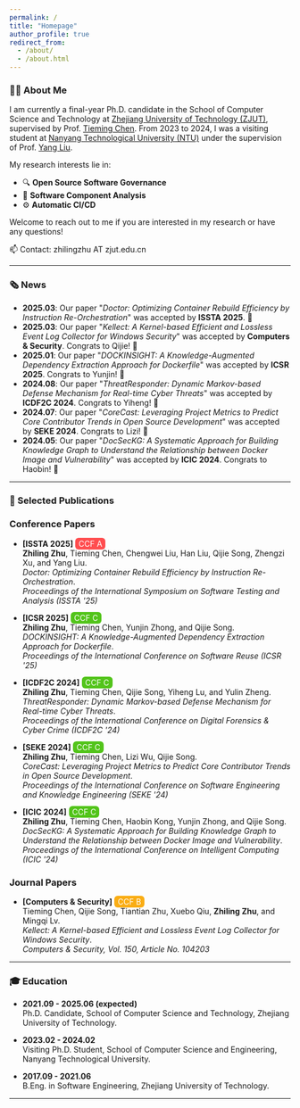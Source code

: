 ```yaml
---
permalink: /
title: "Homepage"
author_profile: true
redirect_from: 
  - /about/
  - /about.html
---
```


### 👨‍🎓 About Me

I am currently a final-year Ph.D. candidate in the School of Computer Science and Technology at [Zhejiang University of Technology (ZJUT)](https://www.zjut.edu.cn/), supervised by Prof. [Tieming Chen](https://homepage.zjut.edu.cn/tmchen/). From 2023 to 2024, I was a visiting student at [Nanyang Technological University (NTU)](https://www.ntu.edu.sg/) under the supervision of Prof. [Yang Liu](https://personal.ntu.edu.sg/yangliu/).

My research interests lie in:
- 🔍 **Open Source Software Governance**
- 🧩 **Software Component Analysis**
- ⚙️ **Automatic CI/CD**

Welcome to reach out to me if you are interested in my research or have any questions!

📫 Contact: zhilingzhu AT zjut.edu.cn

---

### 🗞️ News

- **2025.03**: Our paper "_Doctor: Optimizing Container Rebuild Efficiency by Instruction Re-Orchestration_" was accepted by **ISSTA 2025**. 🎉
- **2025.03**: Our paper "_Kellect: A Kernel-based Efficient and Lossless Event Log Collector for Windows Security_" was accepted by **Computers & Security**. Congrats to Qijie! 🎉
- **2025.01**: Our paper "_DOCKINSIGHT: A Knowledge-Augmented Dependency Extraction Approach for Dockerfile_" was accepted by **ICSR 2025**. Congrats to Yunjin! 🎉
- **2024.08**: Our paper "_ThreatResponder: Dynamic Markov-based Defense Mechanism for Real-time Cyber Threats_" was accepted by **ICDF2C 2024**. Congrats to Yiheng! 🎉
- **2024.07**: Our paper "_CoreCast: Leveraging Project Metrics to Predict Core Contributor Trends in Open Source Development_" was accepted by **SEKE 2024**. Congrats to Lizi! 🎉
- **2024.05**: Our paper "_DocSecKG: A Systematic Approach for Building Knowledge Graph to Understand the Relationship between Docker Image and Vulnerability_" was accepted by **ICIC 2024**. Congrats to Haobin! 🎉

---

### 📄 Selected Publications

### Conference Papers

- **[ISSTA 2025]** <span style="background-color:#ff4d4f; color:white; padding:2px 6px; border-radius:6px;">CCF A</span>  
  **Zhiling Zhu**, Tieming Chen, Chengwei Liu, Han Liu, Qijie Song, Zhengzi Xu, and Yang Liu.  
  _Doctor: Optimizing Container Rebuild Efficiency by Instruction Re-Orchestration_.  
*Proceedings of the International Symposium on Software Testing and Analysis (ISSTA '25)*

- **[ICSR 2025]** <span style="background-color:#52c41a; color:white; padding:2px 6px; border-radius:6px;">CCF C</span>  
  **Zhiling Zhu**, Tieming Chen, Yunjin Zhong, and Qijie Song.  
  _DOCKINSIGHT: A Knowledge-Augmented Dependency Extraction Approach for Dockerfile_.  
  *Proceedings of the International Conference on Software Reuse (ICSR '25)*

- **[ICDF2C 2024]** <span style="background-color:#52c41a; color:white; padding:2px 6px; border-radius:6px;">CCF C</span>  
  **Zhiling Zhu**, Tieming Chen, Qijie Song, Yiheng Lu, and Yulin Zheng.  
  _ThreatResponder: Dynamic Markov-based Defense Mechanism for Real-time Cyber Threats_.  
  *Proceedings of the International Conference on Digital Forensics & Cyber Crime (ICDF2C '24)*

- **[SEKE 2024]** <span style="background-color:#52c41a; color:white; padding:2px 6px; border-radius:6px;">CCF C</span>  
  **Zhiling Zhu**, Tieming Chen, Lizi Wu, Qijie Song.  
  _CoreCast: Leveraging Project Metrics to Predict Core Contributor Trends in Open Source Development_.  
  *Proceedings of the International Conference on Software Engineering and Knowledge Engineering (SEKE '24)*

- **[ICIC 2024]** <span style="background-color:#52c41a; color:white; padding:2px 6px; border-radius:6px;">CCF C</span>  
  **Zhiling Zhu**, Tieming Chen, Haobin Kong, Yunjin Zhong, and Qijie Song.  
  _DocSecKG: A Systematic Approach for Building Knowledge Graph to Understand the Relationship between Docker Image and Vulnerability_.  
  *Proceedings of the International Conference on Intelligent Computing (ICIC '24)*

### Journal Papers

- **[Computers & Security]** <span style="background-color:#faad14; color:white; padding:2px 6px; border-radius:6px;">CCF B</span>  
  Tieming Chen, Qijie Song, Tiantian Zhu, Xuebo Qiu, **Zhiling Zhu**, and Mingqi Lv.  
  _Kellect: A Kernel-based Efficient and Lossless Event Log Collector for Windows Security_.  
  *Computers & Security, Vol. 150, Article No. 104203*

---

### 🎓 Education

- **2021.09 - 2025.06 (expected)**  
  Ph.D. Candidate, School of Computer Science and Technology, Zhejiang University of Technology.

- **2023.02 - 2024.02**  
  Visiting Ph.D. Student, School of Computer Science and Engineering, Nanyang Technological University.

- **2017.09 - 2021.06**  
  B.Eng. in Software Engineering, Zhejiang University of Technology.

---
